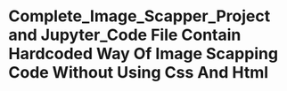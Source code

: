 # Complete_Image_Scapper_Project and Jupyter_Code File Contain Hardcoded Way Of Image Scapping Code Without Using Css And Html
